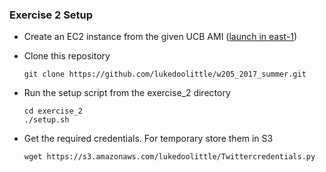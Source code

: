 ### Exercise 2 Setup

* Create an EC2 instance from the given UCB AMI ([launch in east-1](https://console.aws.amazon.com/ec2/v2/home?region=us-east-1#LaunchInstanceWizard:ami=ami-d4dd4ec3))
* Clone this repository

      git clone https://github.com/lukedoolittle/w205_2017_summer.git

* Run the setup script from the exercise_2 directory

      cd exercise_2
      ./setup.sh

* Get the required credentials. For temporary store them in S3

      wget https://s3.amazonaws.com/lukedoolittle/Twittercredentials.py